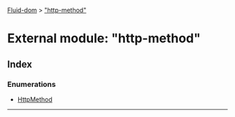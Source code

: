 [Fluid-dom](../README.md) > ["http-method"](../modules/_http_method_.md)

# External module: "http-method"

## Index

### Enumerations

* [HttpMethod](../enums/_http_method_.httpmethod.md)

---

